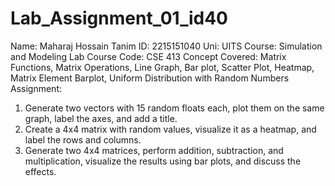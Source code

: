 # Lab_Assignment_01_id40

Name: Maharaj Hossain Tanim
ID: 2215151040
Uni: UITS
Course: Simulation and Modeling Lab
Course Code: CSE 413
Concept Covered: Matrix Functions, Matrix Operations, Line Graph, Bar plot, Scatter Plot, Heatmap, Matrix Element Barplot, Uniform Distribution with Random Numbers
Assignment:
1. Generate two vectors with 15 random floats each, plot them on the same graph, label the axes, and add a title.
2. Create a 4x4 matrix with random values, visualize it as a heatmap, and label the rows and columns.
3. Generate two 4x4 matrices, perform addition, subtraction, and multiplication, visualize the results using bar plots, and discuss the effects.
